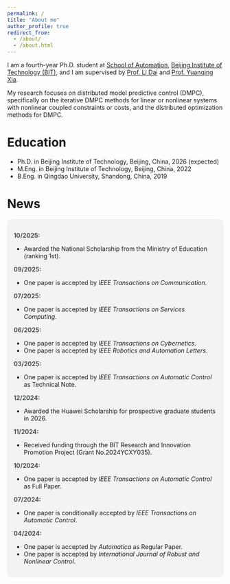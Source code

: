 ```yaml
---
permalink: /
title: "About me"
author_profile: true
redirect_from: 
  - /about/
  - /about.html
---
```


I am a fourth-year Ph.D. student at <a href="https://ac.bit.edu.cn/" target="_blank">School of Automation</a>, <a href="https://english.bit.edu.cn/" target="_blank">Beijing Institute of Technology (BIT)</a>, and I am supervised by <a href="https://scholar.google.com.hk/citations?user=WDrzqT8AAAAJ&hl=zh-CN" target="_blank">Prof. Li Dai</a> and <a href="https://scholar.google.com.hk/citations?user=HtedN3oAAAAJ&hl=zh-CN&oi=ao" target="_blank">Prof. Yuanqing Xia</a>.

My research focuses on distributed model predictive control (DMPC), specifically on the iterative DMPC methods for linear or nonlinear systems with nonlinear coupled constraints or costs, and the distributed optimization methods for DMPC.

Education
======
* Ph.D. in Beijing Institute of Technology, Beijing, China, 2026 (expected)
* M.Eng. in Beijing Institute of Technology, Beijing, China, 2022
* B.Eng. in Qingdao University, Shandong, China, 2019

News
======
<div style="background-color: #f3f3f3; padding: 15px; border-radius: 10px;">

  <p>
    <strong style="color: #494e52;">10/2025:</strong>
    <ul>
    <li>Awarded the National Scholarship from the Ministry of Education (ranking 1st).</li>
    </ul>
  </p>
  <p>
    <strong style="color: #494e52;">09/2025:</strong>
    <ul>
    <li>One paper is accepted by <em>IEEE Transactions on Communication</em>.</li>
    </ul>
  </p>
  <p>
    <strong style="color: #494e52;">07/2025:</strong>
    <ul>
    <li>One paper is accepted by <em>IEEE Transactions on Services Computing</em>.</li>
    </ul>
  </p>
  <p>
    <strong style="color: #494e52;">06/2025:</strong>
    <ul>
    <li>One paper is accepted by <em>IEEE Transactions on Cybernetics</em>.</li>
    <li>One paper is accepted by <em>IEEE Robotics and Automation Letters</em>.</li>
    </ul>
  </p>
  <p>
    <strong style="color: #494e52;">03/2025:</strong>
    <ul>
    <li>One paper is accepted by <em>IEEE Transactions on Automatic Control</em> as Technical Note.</li>
    </ul>
  </p>
  <p>
    <strong style="color: #494e52;">12/2024:</strong>
    <ul>
    <li>Awarded the Huawei Scholarship for prospective graduate students in 2026.</li>
    </ul>
  </p>
  <p>
    <strong style="color: #494e52;">11/2024:</strong>
    <ul>
    <li>Received funding through the BIT Research and Innovation Promotion Project (Grant No.2024YCXY035).</li>
    </ul>
  </p>
  <p>
    <strong style="color: #494e52;">10/2024:</strong>
    <ul>
    <li>One paper is accepted by <em>IEEE Transactions on Automatic Control</em> as Full Paper.</li>
    </ul>
  </p>
  <p>
    <strong style="color: #494e52;">07/2024:</strong>
    <ul>
    <li>One paper is conditionally accepted by <em>IEEE Transactions on Automatic Control</em>.</li>
    </ul>
  </p>
  <p>
    <strong style="color: #494e52;">04/2024:</strong>
    <ul>
    <li>One paper is accepted by <em>Automatica</em> as Regular Paper.</li>
    <li>One paper is accepted by <em>International Journal of Robust and Nonlinear Control</em>.</li>
    </ul>
  </p>
</div>


